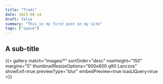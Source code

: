 ```yaml
---
title: "Tradi"
date: 2023-08-14
draft: false
summary: "This is my first post on my site"
tags: ["space"]
---
```


## A sub-title



{{< gallery match="images/*" sortOrder="desc" rowHeight="150" margins="5" thumbnailResizeOptions="600x600 q90 Lanczos" showExif=true previewType="blur" embedPreview=true loadJQuery=true >}}
